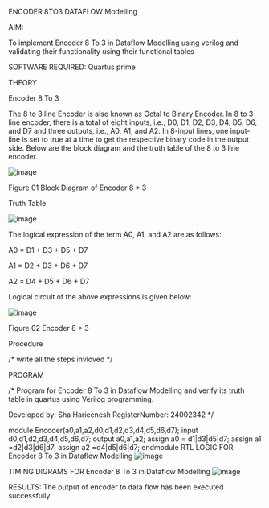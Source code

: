 ENCODER 8TO3 DATAFLOW Modelling

AIM:

To implement Encoder 8 To 3 in Dataflow Modelling using verilog and validating their functionality using their functional tables

SOFTWARE REQUIRED: Quartus prime

THEORY

Encoder 8 To 3

The 8 to 3 line Encoder is also known as Octal to Binary Encoder. In 8 to 3 line encoder, there is a total of eight inputs, i.e., D0, D1, D2, D3, D4, D5, D6, and D7 and three outputs, i.e., A0, A1, and A2. In 8-input lines, one input-line is set to true at a time to get the respective binary code in the output side. Below are the block diagram and the truth table of the 8 to 3 line encoder.

![image](https://github.com/user-attachments/assets/633b9395-de15-4694-8399-f82410c10480)


Figure 01 Block Diagram of Encoder 8 * 3

Truth Table

![image](https://github.com/user-attachments/assets/9c4b3d5a-521b-48f9-8cdf-0a9371a6e91a)


The logical expression of the term A0, A1, and A2 are as follows:

A0 = D1 + D3 + D5 + D7

A1 = D2 + D3 + D6 + D7

A2 = D4 + D5 + D6 + D7

Logical circuit of the above expressions is given below:

![image](https://github.com/user-attachments/assets/2dcaba76-2199-4c3c-b386-7cca0072af00)


Figure 02 Encoder 8 * 3

Procedure

/* write all the steps invloved */

PROGRAM

/* Program for Encoder 8 To 3 in Dataflow Modelling and verify its truth table in quartus using Verilog programming.

Developed by: Sha Harieenesh
RegisterNumber: 24002342 */

module Encoder(a0,a1,a2,d0,d1,d2,d3,d4,d5,d6,d7);
input d0,d1,d2,d3,d4,d5,d6,d7;
output a0,a1,a2;
assign a0 = d1|d3|d5|d7;
assign a1 =d2|d3|d6|d7;
assign a2 =d4|d5|d6|d7;
endmodule
RTL LOGIC FOR Encoder 8 To 3 in Dataflow Modelling
![image](https://github.com/user-attachments/assets/a7cc2732-e906-44c8-aa72-15fd6ab069b7)


TIMING DIGRAMS FOR Encoder 8 To 3 in Dataflow Modelling
![image](https://github.com/user-attachments/assets/fb29eb05-b111-485f-b735-526e90a005bc)


RESULTS:
The output of encoder to data flow has been executed successfully.
